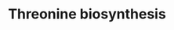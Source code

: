 ---
annotations:
- id: PW:0001278
  parent: classic metabolic pathway
  type: Pathway Ontology
  value: threonine biosynthetic pathway
authors:
- M.Braymer
- MaintBot
- Ddigles
- Egonw
- DeSl
- AlexanderPico
- Eweitz
- Khanspers
citedin: ''
communities: []
description: 'Threonine biosynthesis as shown here covers the process of converting
  L-Aspartate into threonine. This pathway is regulated at multiple points by its
  end product, both via enzyme inhibition and attenuation. There is a three-step pathway
  that converts L-aspartate into homoserine. Two of the three enzymes that catalyze
  the first step in this pathway are bifunctional, also serving to catalyze the later
  step in the pathway. Homoserine feeds into biosynthetic pathways for both threonine
  and methionine. Fittingly, this pathway is regulated by the outputs of both of those
  pathways.  Source: [SGD pathways](http://pathway.yeastgenome.org/server.html)'
last-edited: 2025-06-22
ndex: null
organisms:
- Saccharomyces cerevisiae
redirect_from:
- /index.php/Pathway:WP331
- /instance/WP331
- /instance/WP331_r139543
revision: r139543
schema-jsonld:
- '@context': https://schema.org/
  '@id': https://wikipathways.github.io/pathways/WP331.html
  '@type': Dataset
  creator:
    '@type': Organization
    name: WikiPathways
  description: 'Threonine biosynthesis as shown here covers the process of converting
    L-Aspartate into threonine. This pathway is regulated at multiple points by its
    end product, both via enzyme inhibition and attenuation. There is a three-step
    pathway that converts L-aspartate into homoserine. Two of the three enzymes that
    catalyze the first step in this pathway are bifunctional, also serving to catalyze
    the later step in the pathway. Homoserine feeds into biosynthetic pathways for
    both threonine and methionine. Fittingly, this pathway is regulated by the outputs
    of both of those pathways.  Source: [SGD pathways](http://pathway.yeastgenome.org/server.html)'
  keywords:
  - ADP
  - ATP
  - H+
  - HOM2
  - HOM3
  - HOM6
  - H₂O
  - L-Aspartate
  - L-Aspartate-semialdehyde
  - L-Aspartyl-4-P
  - L-threonine
  - NADP
  - NADPH
  - O-phospho-L-homoserine
  - THR1
  - THR4
  - homoserine
  - phosphate
  license: CC0
  name: Threonine biosynthesis
seo: CreativeWork
title: Threonine biosynthesis
wpid: WP331
---